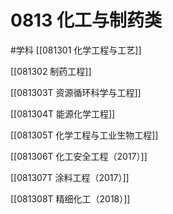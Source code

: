 # 0813 化工与制药类
#学科
[[081301 化学工程与工艺]]

[[081302 制药工程]]

[[081303T 资源循环科学与工程]]

[[081304T 能源化学工程]]

[[081305T 化学工程与工业生物工程]]

[[081306T 化工安全工程（2017）]]

[[081307T 涂料工程（2017）]]

[[081308T 精细化工（2018）]]